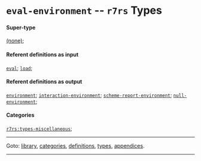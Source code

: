 

<a id='type__r7rs__eval-environment'></a>

# `eval-environment` -- `r7rs` Types


#### Super-type

[(none)](../../r7rs/types/_index.md#toc__r7rs__types);


#### Referent definitions as input

[`eval`](../../r7rs/definitions/eval.md#definition__r7rs__eval);
[`load`](../../r7rs/definitions/load.md#definition__r7rs__load);


#### Referent definitions as output

[`environment`](../../r7rs/definitions/environment.md#definition__r7rs__environment);
[`interaction-environment`](../../r7rs/definitions/interaction-environment.md#definition__r7rs__interaction-environment);
[`scheme-report-environment`](../../r7rs/definitions/scheme-report-environment.md#definition__r7rs__scheme-report-environment);
[`null-environment`](../../r7rs/definitions/null-environment.md#definition__r7rs__null-environment);


#### Categories

[`r7rs:types-miscellaneous`](../../r7rs/categories/r7rs_3a_types-miscellaneous.md#category__r7rs__r7rs_3a_types-miscellaneous);

----

Goto: [library](../../r7rs/_index.md#library__r7rs), [categories](../../r7rs/categories/_index.md#toc__r7rs__categories), [definitions](../../r7rs/definitions/_index.md#toc__r7rs__definitions), [types](../../r7rs/types/_index.md#toc__r7rs__types), [appendices](../../r7rs/appendices/_index.md#toc__r7rs__appendices).

----

